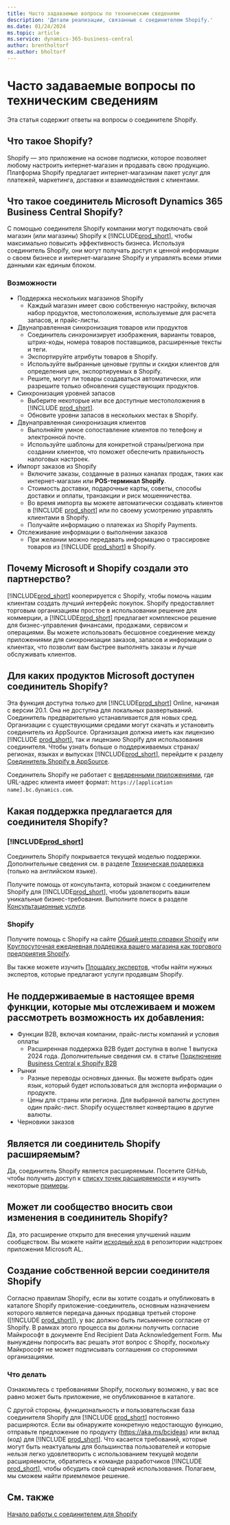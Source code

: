 ```yaml
---
title: Часто задаваемые вопросы по техническим сведениям
description: 'Детали реализации, связанные с соединителем Shopify.'
ms.date: 01/24/2024
ms.topic: article
ms.service: dynamics-365-business-central
author: brentholtorf
ms.author: bholtorf
---
```


# <a name="faq-for-technical-details"></a>Часто задаваемые вопросы по техническим сведениям

Эта статья содержит ответы на вопросы о соединителе Shopify.

## <a name="what-is-shopify"></a>Что такое Shopify?

Shopify — это приложение на основе подписки, которое позволяет любому настроить интернет-магазин и продавать свою продукцию. Платформа Shopify предлагает интернет-магазинам пакет услуг для платежей, маркетинга, доставки и взаимодействия с клиентами.

## <a name="what-is-the-microsoft-dynamics-365-business-central-shopify-connector"></a>Что такое соединитель Microsoft Dynamics 365 Business Central Shopify?

С помощью соединителя Shopify компании могут подключать свой магазин (или магазины) Shopify к [!INCLUDE[prod_short](../includes/prod_short.md)], чтобы максимально повысить эффективность бизнеса. Используя соединитель Shopify, они могут получать доступ к ценной информации о своем бизнесе и интернет-магазине Shopify и управлять всеми этими данными как единым блоком.

### <a name="capabilities"></a>Возможности

- Поддержка нескольких магазинов Shopify
  - Каждый магазин имеет свою собственную настройку, включая набор продуктов, местоположения, используемые для расчета запасов, и прайс-листы.  
- Двунаправленная синхронизация товаров или продуктов
  - Соединитель синхронизирует изображения, варианты товаров, штрих-коды, номера товаров поставщиков, расширенные тексты и теги.  
  - Экспортируйте атрибуты товаров в Shopify.  
  - Используйте выбранные ценовые группы и скидки клиентов для определения цен, экспортируемых в Shopify.  
  - Решите, могут ли товары создаваться автоматически, или разрешите только обновления существующих продуктов.  
- Синхронизация уровней запасов
  - Выберите некоторые или все доступные местоположения в [!INCLUDE [prod_short](../includes/prod_short.md)].  
  - Обновите уровни запасов в нескольких местах в Shopify.  
- Двунаправленная синхронизация клиентов
  - Выполняйте умное сопоставление клиентов по телефону и электронной почте.  
  - Используйте шаблоны для конкретной страны/региона при создании клиентов, что поможет обеспечить правильность налоговых настроек.  
- Импорт заказов из Shopify
  - Включите заказы, созданные в разных каналах продаж, таких как интернет-магазин или **POS-терминал Shopify**.
  - Стоимость доставки, подарочные карты, советы, способы доставки и оплаты, транзакции и риск мошенничества.  
  - Во время импорта вы можете автоматически создавать клиентов в [!INCLUDE [prod_short](../includes/prod_short.md)] или по своему усмотрению управлять клиентами в Shopify.  
  - Получайте информацию о платежах из Shopify Payments.
- Отслеживание информации о выполнении заказов
  - При желании можно передавать информацию о трассировке товаров из [!INCLUDE [prod_short](../includes/prod_short.md)] в Shopify.  

## <a name="why-did-microsoft-and-shopify-form-this-partnership"></a>Почему Microsoft и Shopify создали это партнерство?

[!INCLUDE[prod_short](../includes/prod_long.md)] кооперируется с Shopify, чтобы помочь нашим клиентам создать лучший интерфейс покупок. Shopify предоставляет торговым организациям простое в использовании решение для коммерции, а [!INCLUDE[prod_short](../includes/prod_short.md)] предлагает комплексное решение для бизнес-управления финансами, продажами, сервисом и операциями. Вы можете использовать бесшовное соединение между приложениями для синхронизации заказов, запасов и информации о клиентах, что позволит вам быстрее выполнять заказы и лучше обслуживать клиентов.

## <a name="which-microsoft-products-is-the-shopify-connector-available-for"></a>Для каких продуктов Microsoft доступен соединитель Shopify?

Эта функция доступна только для [!INCLUDE[prod_short](../includes/prod_short.md)] Online, начиная с версии 20.1. Она не доступна для локальных развертываний. Соединитель предварительно устанавливается для новых сред. Организации с существующими средами могут скачать и установить соединитель из AppSource. Организация должна иметь как лицензию [!INCLUDE [prod_short](../includes/prod_short.md)], так и лицензию Shopify для использования соединителя. Чтобы узнать больше о поддерживаемых странах/регионах, языках и выпусках [!INCLUDE[prod_short](../includes/prod_short.md)], перейдите к разделу [Соединитель Shopify в AppSource](https://go.microsoft.com/fwlink/?linkid=2196238).

Соединитель Shopify не работает с [внедренными приложениями](/dynamics365/business-central/dev-itpro/deployment/embed-app-overview), где URL-адрес клиента имеет формат: `https://[application name].bc.dynamics.com`.

## <a name="what-support-is-offered-for-the-shopify-connector"></a>Какая поддержка предлагается для соединителя Shopify?

### [!INCLUDE[prod_short](../includes/prod_short.md)]

Соединитель Shopify покрывается текущей моделью поддержки. Дополнительные сведения см. в разделе [Техническая поддержка](/dynamics365/business-central/dev-itpro/administration//manage-technical-support) (только на английском языке).

Получите помощь от консультанта, который знаком с соединителем Shopify для [!INCLUDE[prod_short](../includes/prod_short.md)], чтобы удовлетворить ваши уникальные бизнес-требования. Выполните поиск в разделе [Консультационные услуги](https://aka.ms/BCShopifyConsultant).

### <a name="shopify"></a>Shopify

Получите помощь с Shopify на сайте [Общий центр справки Shopify](https://help.shopify.com/) или [Круглосуточная ежедневная поддержка вашего магазина как торгового предприятия Shopify](https://help.shopify.com/questions#/).

Вы также можете изучить [Площадку экспертов](https://experts.shopify.com/), чтобы найти нужных экспертов, которые предлагают услуги продавцам Shopify.

## <a name="currently-unsupported-features-however-were-tracking-them-and-may-consider-adding-them"></a>Не поддерживаемые в настоящее время функции, которые мы отслеживаем и можем рассмотреть возможность их добавления:

- Функции B2B, включая компании, прайс-листы компаний и условия оплаты
  - Расширенная поддержка B2B будет доступна в волне 1 выпуска 2024 года. Дополнительные сведения см. в статье [Подключение Business Central к Shopify B2B](/dynamics365/release-plan/2023wave2/smb/dynamics365-business-central/connect-business-central-shopify-b2b)
- Рынки
  - Разные переводы основных данных. Вы можете выбрать один язык, который будет использоваться для экспорта информации о продукте.
  - Цены для страны или региона. Для выбранной валюты доступен один прайс-лист. Shopify осуществляет конвертацию в другие валюты.
- Черновики заказов

## <a name="is-the-shopify-connector-extensible"></a>Является ли соединитель Shopify расширяемым?

Да, соединитель Shopify является расширяемым. Посетите GitHub, чтобы получить доступ к [списку точек расширяемости](https://github.com/microsoft/ALAppExtensions/tree/main/Apps/W1/Shopify) и изучить некоторые [примеры](https://github.com/microsoft/ALAppExtensions/blob/main/Apps/W1/Shopify/extensibility_examples.md).

## <a name="is-the-shopify-connector-open-for-contribution"></a>Может ли сообщество вносить свои изменения в соединитель Shopify?

Да, это расширение открыто для внесения улучшений нашим сообществом. Вы можете найти [исходный код](https://github.com/microsoft/ALAppExtensions/tree/main/Apps/W1/Shopify) в репозитории надстроек приложения Microsoft AL.

## <a name="building-your-version-of-shopify-connector"></a>Создание собственной версии соединителя Shopify

Согласно правилам Shopify, если вы хотите создать и опубликовать в каталоге Shopify приложение-соединитель, основным назначением которого является передача данных продавца третьей стороне ([!INCLUDE [prod_short](../includes/prod_short.md)]), у вас должно быть письменное согласие от Shopify. В рамках этого процесса вы должны получить согласие Майкрософт в документе End Recipient Data Acknowledgement Form. Мы вынуждены попросить вас решать этот вопрос с Shopify, поскольку Майкрософт не может подписывать соглашения со сторонними организациями.

### <a name="what-to-do"></a>Что делать

Ознакомьтесь с требованиями Shopify, поскольку возможно, у вас все равно может быть приложение, не опубликованное в каталоге.

С другой стороны, функциональность и пользовательская база соединителя Shopify для [!INCLUDE [prod_short](../includes/prod_short.md)] постоянно расширяются. Если вы обнаружите конкретную недостающую функцию, отправьте предложение по продукту (https://aka.ms/bcideas) или вклад (код) для [!INCLUDE [prod_short](../includes/prod_short.md)]. Что касается требований, которые могут быть неактуальны для большинства пользователей и которые нельзя легко удовлетворить с использованием текущей модели расширяемости, обратитесь к команде разработчиков [!INCLUDE [prod_short](../includes/prod_short.md)], чтобы обсудить свой сценарий использования. Полагаем, мы сможем найти приемлемое решение.

## <a name="see-also"></a>См. также

[Начало работы с соединителем для Shopify](get-started.md)  
